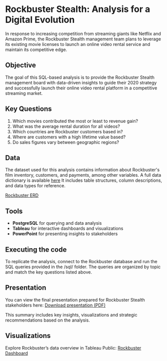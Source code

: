 # Rockbuster Stealth: Analysis for a Digital Evolution
In response to increasing competition from streaming giants like Netflix and Amazon Prime, the Rockbuster Stealth management team plans to leverage its existing movie licenses to launch an online video rental service and maintain its competitive edge.

## Objective
The goal of this SQL-based analysis is to provide the Rockbuster Stealth management board with data-driven insights to guide their 2020 strategy and successfully launch their online video rental platform in a competitive streaming market. 

## Key Questions
1. Which movies contributed the most or least to revenue gain?
2. What was the average rental duration for all videos?
3. Which countries are Rockbuster customers based in?
4. Where are customers with a high lifetime value based?
5. Do sales figures vary between geographic regions?

## Data 
The dataset used for this analysis contains information about Rockbuster's film inventory, customers, and payments, among other variables.
A full data dictionary is available [here](docs/rockbuster-data-dictionary.pdf)
It includes table structures, column descriptions, and data types for reference. 

[Rockbuster ERD](docs/rockbuster-erd.jpg)

## Tools
- **PostgreSQL** for querying and data analysis
- **Tableau** for interactive dashboards and visualizations
- **PowerPoint** for presenting insights to stakeholders 
## Executing the code
To replicate the analysis, connect to the Rockbuster database and run the SQL queries provided in the /sql/ folder. The queries are organized by topic and match the key questions listed above.

## Presentation
You can view the final presentation prepared for Rockbuster Stealth stakeholders here:
[Download presentation (PDF)](docs/rockbuster-presentation.pdf)

This summary includes key insights, visualizations and strategic recommendations based on the analysis.

## Visualizations
Explore Rockbuster’s data overview in Tableau Public: [Rockbuster Dashboard](https://public.tableau.com/views/Rockbuster_17418751054630/ROCKBUSTERDATAOVERVIEW?:language=en-US&:sid=&:redirect=auth&:display_count=n&:origin=viz_share_link)
